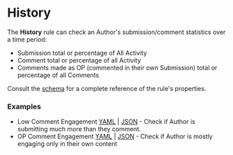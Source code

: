 # History

The **History** rule can check an Author's submission/comment statistics over a time period:

* Submission total or percentage of All Activity
* Comment total or percentage of all Activity
* Comments made as OP (commented in their own Submission) total or percentage of all Comments

Consult the [schema](https://json-schema.app/view/%23%2Fdefinitions%2FHistoryJSONConfig?url=https%3A%2F%2Fraw.githubusercontent.com%2FFoxxMD%2Fcontext-mod%2Fmaster%2Fsrc%2FSchema%2FApp.json) for a complete reference of the rule's properties.

### Examples

* Low Comment Engagement [YAML](/docs/subreddit/componentscomponents/history/lowEngagement.yaml) | [JSON](/docs/subreddit/componentscomponents/history/lowEngagement.json5) - Check if Author is submitting much more than they comment.
* OP Comment Engagement [YAML](/docs/subreddit/componentscomponents/history/opOnlyEngagement.yaml) | [JSON](/docs/subreddit/componentscomponents/history/opOnlyEngagement.json5) - Check if Author is mostly engaging only in their own content
